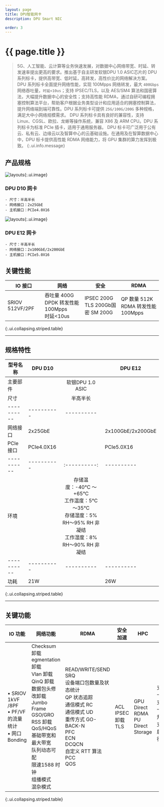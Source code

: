 ```yaml
---
layout: page
title: DPU智能网卡
description: DPU Smart NIC

order: 3
---
```

# {{ page.title }}

> 5G、人工智能、云计算等业务快速发展，对数据中心网络带宽、时延、转发速率提出更高的要求。推出基于自主研发软银DPU 1.0 ASIC芯片的 DPU 系列标卡，提供高带宽、低时延，高转发，高性价比的网络解决方案。
DPU 系列标卡全面提升网络性能，实现 100Mpps 网络转发，最大 `400Gbps` 网络吞吐量，`时延<10us`；支持 IPSEC/TLS，以及 AES/SM4 算法和国密算法，大幅提升数据中心的安全性；支持高性能 RDMA，通过自研可编程拥塞控制算法平台，帮助客户根据业务类型设计和应用适合的拥塞控制算法，提升网络端到端可靠性。DPU 系列标卡可提供 `25G/100G/200G` 多种规格，满足大中小网络规模需求。 DPU 系列标卡具有良好的兼容性，支持 Linux、CGSL、欧拉、龙蜥等操作系统，兼容 X86 及 ARM CPU。DPU 系列标卡为标准 PCIe 插卡，适用于通用服务器。
DPU 标卡可广泛用于公有云、私有云、边缘云以及智算中心的云基础设施。在通用及在智算数据中心中，DPU 标卡提供高性能 RDMA 网络能力，将 GPU 集群的算力发挥到极致。
{:.ui.info.message}

## 产品规格

![layouts](image1.png "DPU D10"){:.ui.image}

### DPU D10 网卡
    - 尺寸：半高半长
    - 网络接口：2x25GbE
    - 主机接口：PCIe4.0X16

![layouts](image2.png "DPU E12"){:.ui.image}

### DPU E12 网卡
    - 尺寸：半高半长
    - 网络接口：2x100GbE/2x200GbE
    - 主机接口：PCIe5.0X16


## 关键性能

|  <b>IO 接口</b> |  <b>网络</b> | <b>安全</b> | <b>RDMA</b>  |
|----------|----------|----------|----------|
| SRIOV 512VF/2PF  |  吞吐量 400G<br>DPDK 转发性能 100Mpps<br>时延<10us | IPSEC 200G<br>TLS 200Gb<r>国密 SM 200G |  QP 数量 512K<br>RDMA 转发性能 100Mpps  |
{:.ui.collapsing.striped.table}

---

## 规格特性

| <b>型号名称</b> | <b>DPU D10</b> |    | <b>DPU E12</b> |
|----------|----------|:----------:|----------|
| 主要部件 |    |  软银DPU 1.0 ASIC |   |
| 尺寸 |    | 半高半长 | |
|----------|----------|----------|
| 网络接口 |  2x25GbE | |  2x100GbE/2x200GbE |
| PCIe 接口 |  PCIe4.0X16 | |  PCIe5.0X16 |
|----------|----------|:----------:|----------|
| 环境 |    | 存储温度：-40°C ～ +65°C<br>工作温度：5℃～35℃<br>存储湿度：5% RH～95% RH 非凝结<br>工作湿度：8% RH～90% RH 非凝结 |    |
|----------|----------|----------|----------|
| 功耗 | 21W |  | 26W |
{:.ui.collapsing.striped.table}

---

## 关键功能

| <b>IO 功能</b> | <b>网络功能</b> | <b>RDMA</b> | <b>安全加速</b> | <b>HPC</b> | <b>运维管理</b> |
|----------|----------|----------|----------|----------|----------|
| ▪ SRIOV 1kVF /8PF<br>▪ PF/VF 的流量统计<br>▪ 网口 Bonding | Checksum 卸载<br>egmentation 卸载<br>Vlan 卸载<br>QinQ 卸载<br>数据包头修改卸载<br>Jumbo Frame<br>GSO/GRO<br>RSS 卸载<br>QoS/HQoS<br>基础带宽和最大带宽<br>队列动态可配<br>限速1588 时钟<br>组播模式<br>混杂模式 | READ/WRITE/SEND<br>SRQ<br>设备端口包数量及状态统计<br>QP 状态追踪<br>通信模式 RC<br>通信模式 UD<br>重传方式 GO-BACK-N<br>PFC<br>ECN<br>DCQCN<br>自定义 RTT 算法<br>PCC<br>QOS | ACL<br>IPSEC 卸载<br>TLS | GPU Direct RDMA<br>PU Direct Storage | 支持网卡自检<br>支持网卡固件升级<br>支持预启动执行环境（PXE） |
{:.ui.collapsing.striped.table}
